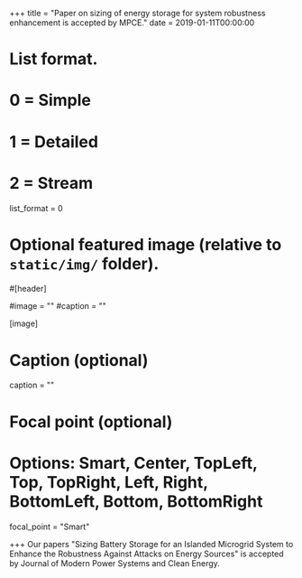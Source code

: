 +++
title = "Paper on sizing of energy storage for system robustness enhancement is accepted by MPCE."
date = 2019-01-11T00:00:00

# List format.
#   0 = Simple
#   1 = Detailed
#   2 = Stream
list_format = 0

# Optional featured image (relative to `static/img/` folder).
#[header]

#image = ""
#caption = ""

[image]
  # Caption (optional)
  caption = ""
  
  # Focal point (optional)
  # Options: Smart, Center, TopLeft, Top, TopRight, Left, Right, BottomLeft, Bottom, BottomRight
  focal_point = "Smart"

+++
Our papers "Sizing Battery Storage for an Islanded Microgrid System to Enhance the Robustness Against Attacks on Energy Sources" is accepted by Journal of Modern Power Systems and Clean Energy.

